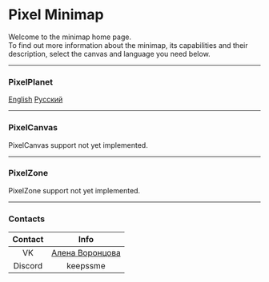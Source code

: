 # Pixel Minimap  
Welcome to the minimap home page.  
To find out more information about the minimap, its capabilities and their description, select the canvas and language you need below.

---

### PixelPlanet  
[English](readmes/canvases/pixelplanet/README_EN.md)
[Русский](readmes/canvases/pixelplanet/README_RU.md)  

---

### PixelCanvas  
PixelCanvas support not yet implemented.

---

### PixelZone  
PixelZone support not yet implemented.

---

### Contacts
|Contact  |Info                                          |
|:-------:|:--------------------------------------------:|
|VK       |[Алена Воронцова](https://vk.com/alenacrowkar)|
|Discord  |keepssme                                      |
